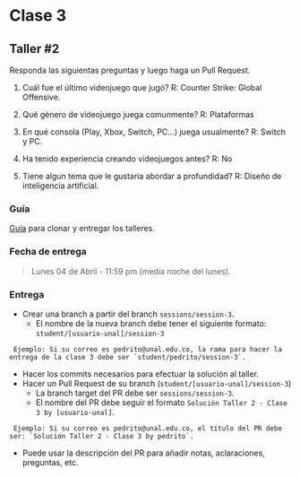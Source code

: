 # Clase 3

## Taller #2
Responda las siguientas preguntas y luego haga un Pull Request.

1. Cuál fue el último videojuego que jugó?
	R: Counter Strike: Global Offensive.

2. Qué género de videojuego juega comunmente?
	R: Plataformas

3. En qué consola (Play, Xbox, Switch, PC...) juega usualmente?
	R: Switch y PC.

4. Ha tenido experiencia creando videojuegos antes?
	R: No

5. Tiene algun tema que le gustaria abordar a profundidad?
	R: Diseño de inteligencia artificial.


### Guía
[Guía](https://youtu.be/xh_1Oyn83no) para clonar y entregar los talleres.


### Fecha de entrega
> Lunes 04 de Abril - 11:59 pm (media noche del lunes).

### Entrega
- Crear una branch a partir del branch `sessions/session-3`.
  - El nombre de la nueva branch debe tener el siguiente formato: `student/[usuario-unal]/session-3`
```
 Ejemplo: Si su correo es pedrito@unal.edu.co, la rama para hacer la entrega de la clase 3 debe ser `student/pedrito/session-3`.
```
- Hacer los commits necesarios para efectuar la solución al taller.
- Hacer un Pull Request de su branch (`student/[usuario-unal]/session-3`)
  - La branch target del PR debe ser `sessions/session-3`.
  - El nombre del PR debe seguir el formato `Solución Taller 2 - Clase 3 by [usuario-unal]`. 
```
 Ejemplo: Si su correo es pedrito@unal.edu.co, el título del PR debe ser: `Solución Taller 2 - Clase 3 by pedrito`.
```
  - Puede usar la descripción del PR para añadir notas, aclaraciones, preguntas, etc.